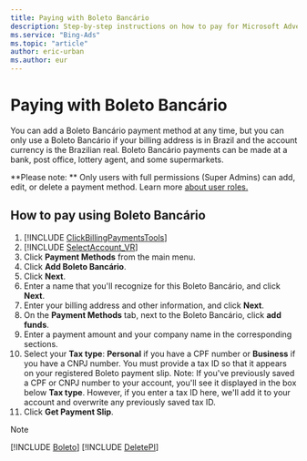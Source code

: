 ```yaml
---
title: Paying with Boleto Bancário
description: Step-by-step instructions on how to pay for Microsoft Advertising in Brazil using Boleto Bancário.
ms.service: "Bing-Ads"
ms.topic: "article"
author: eric-urban
ms.author: eur
---
```


# Paying with Boleto Bancário

You can add a Boleto Bancário payment method at any time, but you can only use a Boleto Bancário if your billing address is in Brazil and the account currency is the Brazilian real. Boleto Bancário payments can be made at a bank, post office, lottery agent, and some supermarkets.

**Please note: ** Only users with full permissions (Super Admins) can add, edit, or delete a payment method. Learn more [about user roles.](./hlp_BA_CONC_SSUserRoles.md)

## How to pay using Boleto Bancário

1. [!INCLUDE [ClickBillingPaymentsTools](./includes/ClickBillingPaymentsTools.md)]
1. [!INCLUDE [SelectAccount_VR](./includes/SelectAccount_VR.md)]
1. Click **Payment Methods** from the main menu.
1. Click **Add Boleto Bancário**.
1. Click **Next**.
1. Enter a name that you'll recognize for this Boleto Bancário, and click **Next**.
1. Enter your billing address and other information, and click **Next**.
1. On the **Payment Methods** tab, next to the Boleto Bancário, click **add funds**.
1. Enter a payment amount and your company name in the corresponding sections.
1. Select your **Tax type**: **Personal** if you have a CPF number or **Business** if you have a CNPJ number. You must provide a tax ID so that it appears on your registered Boleto payment slip.       Note: If you've previously saved a CPF or CNPJ number to your account, you'll see it displayed in the box below **Tax type**. However, if you enter a tax ID here, we'll add it to your account and overwrite any previously saved tax ID.
1. Click **Get Payment Slip**.

> [!NOTE]
> [!INCLUDE [Boleto](./includes/Boleto.md)]
> [!INCLUDE [DeletePI](./includes/DeletePI.md)]


